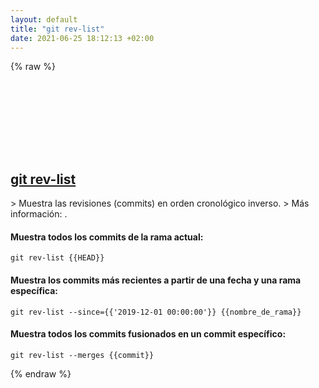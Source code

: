 ```yaml
---
layout: default
title: "git rev-list"
date: 2021-06-25 18:12:13 +02:00
---
```

{% raw %}
<h2 id="git-rev-list">
  <a href="/es/common/git-rev-list.html">git rev-list</a> <a href="#git-rev-list"><svg class="icon">
    <use href="/assets/images/unicode_sprite.svg#link" />
  </svg></a>
</h2>
> Muestra las revisiones (commits) en orden cronológico inverso.
> Más información: <https://git-scm.com/docs/git-rev-list>.

#### Muestra todos los commits de la rama actual:
```shell
git rev-list {{HEAD}}
```
#### Muestra los commits más recientes a partir de una fecha y una rama específica:
```shell
git rev-list --since={{'2019-12-01 00:00:00'}} {{nombre_de_rama}}
```
#### Muestra todos los commits fusionados en un commit específico:
```shell
git rev-list --merges {{commit}}
```
{% endraw %}